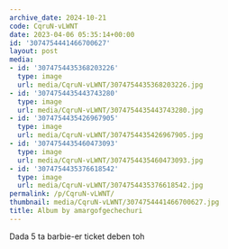 ```yaml
---
archive_date: 2024-10-21
code: CqruN-vLWNT
date: 2023-04-06 05:35:14+00:00
id: '3074754441466700627'
layout: post
media:
- id: '3074754435368203226'
  type: image
  url: media/CqruN-vLWNT/3074754435368203226.jpg
- id: '3074754435443743280'
  type: image
  url: media/CqruN-vLWNT/3074754435443743280.jpg
- id: '3074754435426967905'
  type: image
  url: media/CqruN-vLWNT/3074754435426967905.jpg
- id: '3074754435460473093'
  type: image
  url: media/CqruN-vLWNT/3074754435460473093.jpg
- id: '3074754435376618542'
  type: image
  url: media/CqruN-vLWNT/3074754435376618542.jpg
permalink: /p/CqruN-vLWNT/
thumbnail: media/CqruN-vLWNT/3074754441466700627.jpg
title: Album by amargofgechechuri
---
```


Dada 5 ta barbie-er ticket deben toh